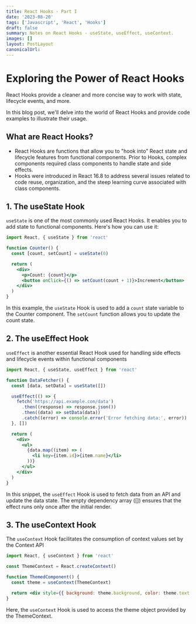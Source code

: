 ```yaml
---
title: React Hooks - Part I
date: '2023-08-20'
tags: ['Javascript', 'React', 'Hooks']
draft: false
summary: Notes on React Hooks - useState, useEffect, useContext.
images: []
layout: PostLayout
canonicalUrl:
---
```


# Exploring the Power of React Hooks

React Hooks provide a cleaner and more concise way to work with state, lifecycle events, and more.

In this blog post, we'll delve into the world of React Hooks and provide code examples to illustrate their usage.

## What are React Hooks?

- React Hooks are functions that allow you to "hook into" React state and lifecycle features from functional components. Prior to Hooks, complex components required class components to handle state and side effects.
- Hooks were introduced in React 16.8 to address several issues related to code reuse, organization, and the steep learning curve associated with class components.

## 1. The useState Hook

`useState` is one of the most commonly used React Hooks. It enables you to add state to functional components. Here's how you can use it:

```jsx
import React, { useState } from 'react'

function Counter() {
  const [count, setCount] = useState(0)

  return (
    <div>
      <p>Count: {count}</p>
      <button onClick={() => setCount(count + 1)}>Increment</button>
    </div>
  )
}
```

In this example, the `useState` Hook is used to add a `count` state variable to the Counter component. The `setCount` function allows you to update the count state.

## 2. The useEffect Hook

`useEffect` is another essential React Hook used for handling side effects and lifecycle events within functional components

```jsx
import React, { useState, useEffect } from 'react'

function DataFetcher() {
  const [data, setData] = useState([])

  useEffect(() => {
    fetch('https://api.example.com/data')
      .then((response) => response.json())
      .then((data) => setData(data))
      .catch((error) => console.error('Error fetching data:', error))
  }, [])

  return (
    <div>
      <ul>
        {data.map((item) => (
          <li key={item.id}>{item.name}</li>
        ))}
      </ul>
    </div>
  )
}
```

In this snippet, the `useEffect` Hook is used to fetch data from an API and update the data state. The empty dependency array ([]) ensures that the effect runs only once after the initial render.

## 3. The useContext Hook

The `useContext` Hook facilitates the consumption of context values set by the Context API

```jsx
import React, { useContext } from 'react'

const ThemeContext = React.createContext()

function ThemedComponent() {
  const theme = useContext(ThemeContext)

  return <div style={{ background: theme.background, color: theme.text }}>Themed Content</div>
}
```

Here, the `useContext` Hook is used to access the theme object provided by the ThemeContext.
